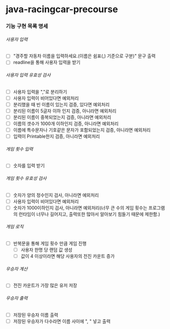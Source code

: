 # java-racingcar-precourse

### 기능 구현 목록 명세
###### 사용자 입력
- [ ] "경주할 자동차 이름을 입력하세요.(이름은 쉼표(,) 기준으로 구분)" 문구 출력
- [ ] readline을 통해 사용자 입력을 받기
###### 사용자 입력 유효성 검사
- [ ] 사용자 입력을 ","로 분리하기
- [ ] 사용자 입력이 비어있다면 예외처리
- [ ] 분리했을 때 빈 이름이 있는지 검증, 있다면 예외처리
- [ ] 분리된 이름이 5글자 이하 인지 검증, 아니라면 예외처리
- [ ] 분리된 이름이 중복되었는지 검증, 아니라면 예외처리
- [ ] 이름의 갯수가 1000개 이하인지 검증, 아니라면 예외처리
- [ ] 이름에 특수문자나 기호같은 문자가 포함되었는지 검증, 아니라면 예외처리
- [ ] 입력이 Printable한지 검증, 아니라면 예외처리
###### 게임 횟수 입력
- [ ] 숫자를 입력 받기
###### 게임 횟수 유효성 검사
- [ ] 숫자가 양의 정수인지 검사, 아니라면 예외처리
- [ ] 사용자 입력이 비어있다면 예외처리
- [ ] 숫자가 1000이하인지 검사, 아니라면 예외처리(너무 큰 수의 게임 횟수는 프로그램의 런타임이 너무나 길어지고, 출력또한 많아서 알아보기 힘들기 때문에 제한함.)
###### 게임 로직
- [ ] 반복문을 통해 게임 횟수 만큼 게임 진행
  - [ ] 사용자 한명 당 랜덤 값 생성
  - [ ] 값이 4 이상이라면 해당 사용자의 전진 카운트 증가
###### 우승자 계산
- [ ] 전진 카운트가 가장 많은 유저 저장
###### 우승자 출력
- [ ] 저장된 우승자 이름 출력
- [ ] 저장된 우승자가 다수라면 이름 사이에 ", " 넣고 출력
